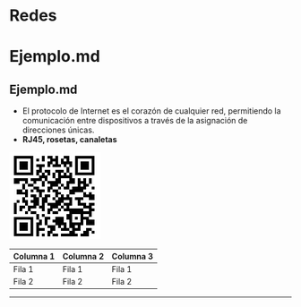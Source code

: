 # Redes
# Ejemplo.md
## Ejemplo.md
- El protocolo de Internet es el corazón de cualquier red, permitiendo la comunicación entre dispositivos a través de la asignación de direcciones únicas.
- **RJ45, rosetas, canaletas**

![Alt text](qr-proyecto.jpg "QR")



| Columna 1 | Columna 2 | Columna 3 |
| --------- | --------- | --------- |
| Fila 1    | Fila 1    | Fila 1    |
| Fila 2    | Fila 2    | Fila 2    |

---
